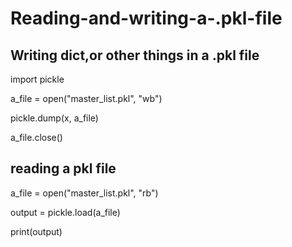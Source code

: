 # Reading-and-writing-a-.pkl-file

## Writing dict,or other things in a .pkl file

import pickle

a_file = open("master_list.pkl", "wb")

pickle.dump(x, a_file)

a_file.close()



## reading a pkl file

a_file = open("master_list.pkl", "rb")

output = pickle.load(a_file)

print(output)

